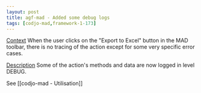```yaml
---
layout: post
title: agf-mad - Added some debug logs
tags: [codjo-mad,framework-1-173]
---
```

<u>Context</u>
When the user clicks on the "Export to Excel" button in the MAD toolbar, there is no tracing of the action except for some very specific error cases.

<u>Description</u>
Some of the action's methods and data are now logged in level DEBUG.

See [[codjo-mad - Utilisation]]